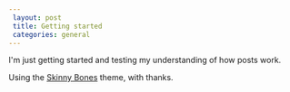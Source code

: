 ```yaml
---		
 layout: post		
 title: Getting started
 categories: general 
---		
```


I'm just getting started and testing my understanding of how posts work. 

Using the [Skinny Bones](https://github.com/mmistakes/skinny-bones-jekyll) theme, with thanks.
